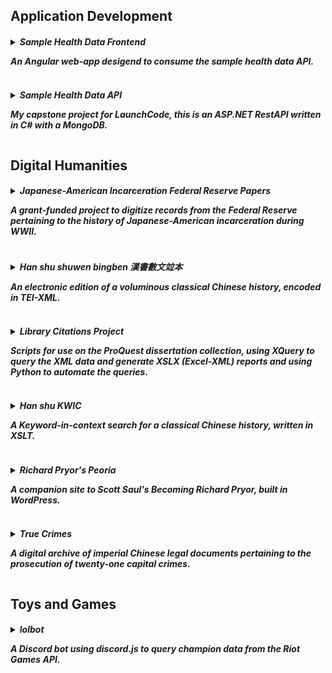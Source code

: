 <!-- TEMPLATE
<h5>
  <details>
    <summary>
      title  
      <p>desc</p>
    </summary>
    <p>add'l information</p>
  </details>
</h5>
-->
<h2>Application Development</h2>

<h5>
  <details>
    <summary>
      Sample Health Data Frontend
      <p>An Angular web-app desigend to consume the sample health data API.</p>
    </summary>
    <a href="https://spmcginnis.github.io/HealthDataFrontend/home">Demo</a><br/>
    <a href="https://github.com/spmcginnis/HealthDataFrontend">Source Files</a>
  </details>
</h5>
<h5>
  <details>
    <summary>
      Sample Health Data API
      <p>My capstone project for LaunchCode, this is an ASP.NET RestAPI written in C# with a MongoDB.</p>
    </summary>
    <p><!-- desc -->
    <a href="https://github.com/spmcginnis/sample-HealthDataAPI">Source Files</a>
  </details>
</h5>

<h2>Digital Humanities</h2>

<h5>
  <details>
    <summary>
      Japanese-American Incarceration Federal Reserve Papers
      <p>A grant-funded project to digitize records from the Federal Reserve pertaining to the history of Japanese-American incarceration during WWII.</p>
    </summary>
    <p>(Description pending.)</p>
    <!-- links -->
  </details>
</h5>
<h5>
  <details>
    <summary>
      Han shu shuwen bingben 漢書數文竝本
      <p>An electronic edition of a voluminous classical Chinese history, encoded in TEI-XML.</p>
    </summary>
    <p>(Description pending.)</p>

    <a href="https://github.com/spmcginnis/HS-swbb">Source Files</a>
  </details>
</h5> 
<h5>
  <details>
    <summary>
      Library Citations Project
      <p>Scripts for use on the ProQuest dissertation collection, using XQuery to query the XML data and generate XSLX (Excel-XML) reports and using Python to automate the queries.</p>
    </summary>
    <p>
    For more details, see Edwards, Jones, and McGinnis (2017). "Big Date for Big Questions: Assessing the Impact of Non-English Language Sources on Doctoral Research at Berkeley," esp. p. 89.</p>
    <a href="http://www.ala.org/acrl/sites/ala.org.acrl/files/content/conferences/confsandpreconfs/2017/BigDataforBigQuestions.pdf">View Article</a><br/>
    <a href="https://github.com/spmcginnis/LibCitationsProject_2017">Source Files</a>
  </details>
</h5>
<h5>
  <details>
    <summary>
      Han shu KWIC  
      <p>A Keyword-in-context search for a classical Chinese history, written in XSLT.<p>
    </summary>
    <p><!-- details -->
    <a href="https://github.com/spmcginnis/Hanshu_KWIC_2014">Source Files</a>
    <br/>TODO add poster as image
  </details>
</h5>
<h5>
  <details>
    <summary>
      Richard Pryor's Peoria
      <p>A companion site to Scott Saul's <i>Becoming Richard Pryor</i>, built in WordPress.</p>
    </summary>
    <p>
    My contribution included:
    <ul>
      <li>Designing the layout for several pages.</li>
      <li>Reorganizing the Wordpress backend.</li>
      <li>Developing the imgage carousel, the maps views, and svg network visualization.</li>
    </ul>
    </p>
    <a href="www.becomingrichardpryor.com/pryors-peoria/">View Site</a>
  </details>
</h5>
<h5>
  <details>
    <summary>
      True Crimes
      <p>A digital archive of imperial Chinese legal documents pertaining to the prosecution of twenty-one capital crimes.</p>
    </summary>
    <p>My contribution included:
      <ul>
        <li>Creating a document model for the Chinese texts.</li>
        <li>Generating XML templates for each of the documents, in conformance with TEI P5 standards.</li>
        <li>Solving problems related to centuries-old Chinese handwriting.</li>
      </ul>
    </p>
    <a href="http://digital.wustl.edu/truecrimes/">View Site</a>    
  </details>
</h5>

<h2>Toys and Games</h2>
<h5>
  <details>
    <summary>
      lolbot
      <p>A Discord bot using discord.js to query champion data from the Riot Games API.</p>
    </summary>
    <p>Features:
    <ul>
      <li>Returns champion lore.</li>
      <li>Returns a description for each ability of every champion.</li>
      <li>Includes an update script.</li>
    </ul>
    </p>
    <a href="https://github.com/spmcginnis/djs_lolbot">Source Files</a>
  </details>
</h5>
